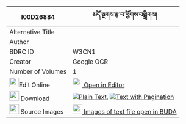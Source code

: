 |I00D26884|མདོ་སྔགས་རྩ་བ་ཕྱོགས་བསྒྲིགས། 
| --- | --- 
|Alternative Title |
|Author | 
|BDRC ID | W3CN1
|Creator | Google OCR
|Number of Volumes| 1
|<img width="25" src="https://img.icons8.com/color/25/000000/edit-property.png">Edit Online| [<img width="25" src="https://avatars.githubusercontent.com/u/45091458?s=200&v=4"> Open in Editor](http://editor.openpecha.org/I00D26884)
|<img width="25" src="https://img.icons8.com/fluent/48/000000/download-2.png"/>  Download | [![](https://img.icons8.com/color/20/000000/txt.png)Plain Text](https://github.com/Openpecha/I00D26884/releases/download/v1/dongak_tsawa_chok_drik_plain_I00D26884.zip), [![](https://img.icons8.com/color/20/000000/txt.png)Text with Pagination](https://github.com/Openpecha/I00D26884/releases/download/v1/dongak_tsawa_chok_drik_pages_I00D26884.zip)
|<img width="25" src="https://img.icons8.com/plasticine/100/000000/pictures-folder.png"/>  Source Images | [<img width="25" src="https://library.bdrc.io/icons/BUDA-small.svg"> Images of text file open in BUDA](https://library.bdrc.io/show/bdr:W3CN1)